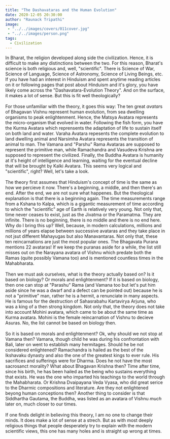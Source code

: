 ```yaml
---
title: "The Dashavataras and the Human Evolution"
date: 2020-12-05 20:30:00
author: "Raunack Tripathi"
image: 
 - "../../images/covers/011cover.jpg"
 - "../../images/person.png"
tags:
  - Civilization
---
```


In Bharat, the religion developed along side the civilization. Hence, it is difficult to make any distinctions between the two. For this reason, Bharat's science is both religious and, well, "scientific". There is Science of War, Science of Language, Science of Astronomy, Science of Living Beings, etc. If you have had an interest in Hinduism and spent anytime reading articles on it or following pages that post about Hinduism and it's glory, you have likely come across the "Dashavatara-Evolution Theory". And on the surface, it makes a lot of sense. But this is fit well theologically?
<br><br>
For those unfamiliar with the theory, it goes this way: The ten great <em>avatar</em>s of Bhagavan Vishnu represent human evolution, from sea dwelling organisms to peak enlightenment. Hence, the Matsya Avatara represents the micro-organism that evolved in water. Following the fish form, you have the Kurma Avatara which reprensents the adaptation of life to sustain itself on both land and water. Varaha Avatara repesents the complete evolution to land dwelling animal and Narsimha Avatara represents the transition of animal to man. The Vamana and "Parshu" Rama Avataras are supposed to represent the primitive man, while Ramachandra and Vasudeva Krishna are supposed to represent the civilized. Finally, the Buddha Avatara is humanity at it's height of intelligence and learning, waiting for the eventual decline that will be brought by Kalki Avatara. This seems very logical and "scientific", right? Well, let's take a look.
<br><br>
The theory first assumes that Hinduism's concept of time is the same as how we percieve it now. There's a beginning, a middle, and then there's an end. After the end, we are not sure what happenes. But the theological explanation is that there is a beginning again. The time measurements range from a Kshana to Kalpa, which is a gigantic measurement of time according to which the "scientific" age of Earth is relatively very young. Not only that, time never ceases to exist, just as the Jivatma or the Paramatma. They are infinite. There is no beginning, there is no middle and there is no end here. Why do I bring this up? Well, because, in modern calculations, millions and millions of years elapse between successive avataras and they take place in not jsut different Mahayugas but also Manavantaras. Not only that, these ten reincarnations are just the most popular ones. The Bhagavata Purana mentions 22 avataras! If we keep the puranas aside for a while, the list still misses out on the Narayana avatara of Vishnu which predate both the Ramas (quite possibly Vamana too) and is mentioned countless times in the Mahabharata. 
<br><br>
Then we must ask ourselves, what is the theory actually based on? Is it based on biology? Or morals and enlightenment? If it is based on biology, then one can stop at "Parashu" Rama (and Vamana too but let's put him aside since he was a dwarf and a defect can be pointed out) because he is not a "primitive" man, rather he is a hermit, a renunciate in many aspects. He is famous for the destruction of Sahasrabahu Kartavirya Arjuna, who was a king of a then strong kingdom. Not only that, the theory does not take into account Mohini avatara, which came to be about the same time as Kurma avatara. Mohini is the female reincarnation of Vishnu to decieve Asuras. No, the list cannot be based on biology then.
<br><br>
So it is based on morals and enlightenment? Ok, why should we not stop at Vamana then? Vamana, though child he was during his confrontation with Bali, later on went to establish many hermitages. Should he be not considered enlightened? Ramachandra is hailed as the best of the Ikshavaku dynasty and also the one of the greatest kings to ever rule. His sacrifices and sufferings were for Dharma. Does he not have the most sacrosanct morality? What about Bhagavan Krishna then? Time after time, since his birth, he has been hailed as the being who sustains everything that exists. He was the one who imparted his teachings to the world through the Mahabharata. Or Krishna Dvaipayana Veda Vyasa, who did great serice to the Dharmic compositions and literature. Are they not enlightened beyong human conceptions then? Another thing to consider is that Siddhartha Gautama, the Buddha, was listed as an avatara of Vishnu <em>much</em> later on, much closer to our times.
<br><br>
If one finds delight in believing this theory, I am no one to change their minds. It does make a lot of sense at a strech. But as with most deeply religious things that people desperately try to explain with the modern scientific views, this one has many holes and is straight up wrong at times.